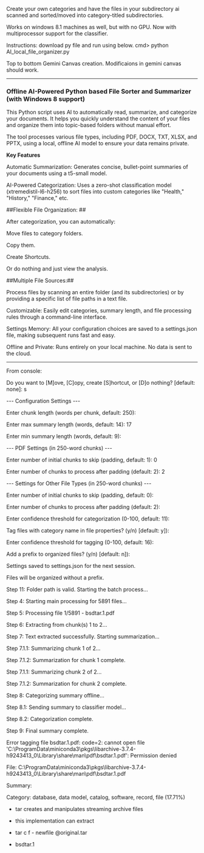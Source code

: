 Create your own categories and have the files in your subdirectory ai scanned and sorted/moved into category-titled subdirectories.  

Works on windows 8.1 machines as well, but with no GPU. Now with multiprocessor support for the classifier.

Instructions: download py file and run using below.
cmd> python AI_local_file_organizer.py

Top to bottom Gemini Canvas creation.  Modificaions in gemini canvas should work.

-----------------------------------------------------------------------------------

### Offline AI-Powered Python based File Sorter and Summarizer (with Windows 8 support)

This Python script uses AI to automatically read, summarize, and categorize your documents. It helps you quickly understand the content of your files and organize them into topic-based folders without manual effort.

The tool processes various file types, including PDF, DOCX, TXT, XLSX, and PPTX, using a local, offline AI model to ensure your data remains private.


**Key Features**

Automatic Summarization: Generates concise, bullet-point summaries of your documents using a t5-small model.

AI-Powered Categorization: Uses a zero-shot classification model (xtremedistil-l6-h256) to sort files into custom categories like "Health," "History," "Finance," etc.


##Flexible File Organization: ##

After categorization, you can automatically:

Move files to category folders.

Copy them.

Create Shortcuts.

Or do nothing and just view the analysis.


##Multiple File Sources:##

Process files by scanning an entire folder (and its subdirectories) or by providing a specific list of file paths in a text file.

Customizable: Easily edit categories, summary length, and file processing rules through a command-line interface.

Settings Memory: All your configuration choices are saved to a settings.json file, making subsequent runs fast and easy.

Offline and Private: Runs entirely on your local machine. No data is sent to the cloud.

------------------------------------------------------------

From console:

Do you want to [M]ove, [C]opy, create [S]hortcut, or [D]o nothing? [default: none]: s

--- Configuration Settings ---

Enter chunk length (words per chunk, default: 250):

Enter max summary length (words, default: 14): 17

Enter min summary length (words, default: 9):


--- PDF Settings (in 250-word chunks) ---

Enter number of initial chunks to skip (padding, default: 1): 0

Enter number of chunks to process after padding (default: 2): 2


--- Settings for Other File Types (in 250-word chunks) ---

Enter number of initial chunks to skip (padding, default: 0):

Enter number of chunks to process after padding (default: 2):

Enter confidence threshold for categorization (0-100, default: 11):

Tag files with category name in file properties? (y/n) [default: y]):

Enter confidence threshold for tagging (0-100, default: 16):

Add a prefix to organized files? (y/n) [default: n]):

Settings saved to settings.json for the next session.

Files will be organized without a prefix.

Step 11: Folder path is valid. Starting the batch process...

Step 4: Starting main processing for 5891 files...

Step 5: Processing file 1/5891 - bsdtar.1.pdf

Step 6: Extracting from chunk(s) 1 to 2...

Step 7: Text extracted successfully. Starting summarization...

Step 7.1.1: Summarizing chunk 1 of 2...

Step 7.1.2: Summarization for chunk 1 complete.

Step 7.1.1: Summarizing chunk 2 of 2...

Step 7.1.2: Summarization for chunk 2 complete.

Step 8: Categorizing summary offline...

Step 8.1: Sending summary to classifier model...

Step 8.2: Categorization complete.

Step 9: Final summary complete.

Error tagging file bsdtar.1.pdf: code=2: cannot open file 'C:\ProgramData\miniconda3\pkgs\libarchive-3.7.4-h9243413_0\Library\share\man\pdf\bsdtar.1.pdf': Permission denied

File: C:\ProgramData\miniconda3\pkgs\libarchive-3.7.4-h9243413_0\Library\share\man\pdf\bsdtar.1.pdf

Summary:

Category: database, data model, catalog, software, record, file (17.71%)

- tar creates and manipulates streaming archive files

- this implementation can extract

- tar c f - newfile @original.tar

- bsdtar.1
